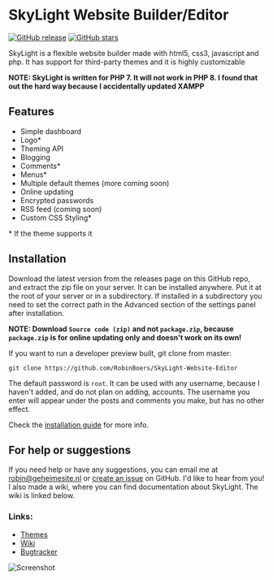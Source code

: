 # SkyLight Website Builder/Editor

[![GitHub release](https://img.shields.io/github/tag/RobinBoers/SkyLight-Website-Editor.svg?style=flat)](https://github.com/RobinBoers/SkyLight-Website-Editor/releases/)
[![GitHub stars](https://img.shields.io/github/stars/RobinBoers/SkyLight-Website-Editor.svg?style=social&label=Star&maxAge=2592000)](https://github.com/RobinBoers/SkyLight-Website-Editor/stargazers/)

SkyLight is a flexible website builder made with html5, css3, javascript and php. It has support for third-party themes and it is highly customizable

**NOTE: SkyLight is written for PHP 7. It will not work in PHP 8. I found that out the hard way because I accidentally updated XAMPP**

## Features

- Simple dashboard
- Logo*
- Theming API
- Blogging
- Comments*
- Menus*
- Multiple default themes (more coming soon)
- Online updating
- Encrypted passwords 
- RSS feed (coming soon)
- Custom CSS Styling*

\* If the theme supports it

## Installation

Download the latest version from the releases page on this GitHub repo, and extract the zip file on your server. It can be installed anywhere. Put it at the root of your server or in a subdirectory. If installed in a subdirectory you need to set the correct path in the Advanced section of the settings panel after installation.

**NOTE: Download `Source code (zip)` and not `package.zip`, because `package.zip` is for online updating only and doesn't work on its own!**

If you want to run a developer preview built, git clone from master:

```git clone https://github.com/RobinBoers/SkyLight-Website-Editor```  

The default password is `root`. It can be used with any username, because I haven't added, and do not plan on adding, accounts. The username you enter will appear under the posts and comments you make, but has no other effect.

Check the [installation guide](https://docs.geheimesite.nl/SkyLight-Website-Editor/installation-guide) for more info.

## For help or suggestions

If you need help or have any suggestions, you can email me at robin@geheimesite.nl or [create an issue](https://github.com/RobinBoers/SkyLight-Website-Editor/issues/new) on GitHub. I'd like to hear from you!  
I also made a wiki, where you can find documentation about SkyLight. The wiki is linked below.

### Links: 
- [Themes](https://github.com/RobinBoers/SkyLight-themelibrary)
- [Wiki](https://docs.geheimesite.nl/SkyLight-Website-Editor)
- [Bugtracker](https://github.com/RobinBoers/SkyLight-Website-Editor/issues/)

![Screenshot](screenshot.png)

